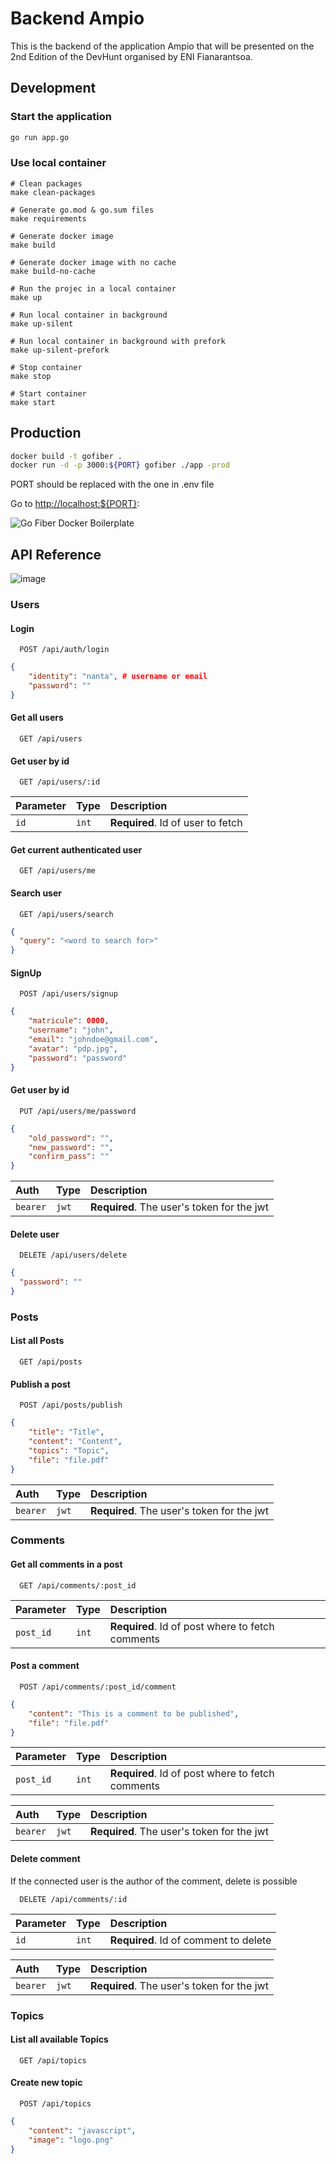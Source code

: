 # Backend Ampio

This is the backend of the application Ampio that will be presented on the 2nd Edition of the DevHunt organised by ENI Fianarantsoa.

## Development

### Start the application

```bash
go run app.go
```

### Use local container

```
# Clean packages
make clean-packages

# Generate go.mod & go.sum files
make requirements

# Generate docker image
make build

# Generate docker image with no cache
make build-no-cache

# Run the projec in a local container
make up

# Run local container in background
make up-silent

# Run local container in background with prefork
make up-silent-prefork

# Stop container
make stop

# Start container
make start
```

## Production

```bash
docker build -t gofiber .
docker run -d -p 3000:${PORT} gofiber ./app -prod
```

PORT should be replaced with the one in .env file

Go to <http://localhost:${PORT}>:

![Go Fiber Docker Boilerplate](./go_fiber_boilerplate.gif)

## API Reference

![image](routes.png)

### Users

#### Login

```http
  POST /api/auth/login
```

```json
{
    "identity": "nanta", # username or email
    "password": ""
}
```

#### Get all users

```http
  GET /api/users
```

#### Get user by id

```http
  GET /api/users/:id
```

| Parameter | Type     | Description                       |
| :-------- | :------- | :-------------------------------- |
| `id`      | `int` | **Required**. Id of user to fetch |

#### Get current authenticated user

```http
  GET /api/users/me
```

#### Search user

```http
  GET /api/users/search
```

```json
{
  "query": "<word to search for>"
}
```

#### SignUp

```http
  POST /api/users/signup
```

```json
{
    "matricule": 0000,
    "username": "john",
    "email": "johndoe@gmail.com",
    "avatar": "pdp.jpg",
    "password": "password"
}
```

#### Get user by id

```http
  PUT /api/users/me/password
```

```json
{
    "old_password": "",
    "new_password": "",
    "confirm_pass": ""
}
```

| Auth | Type     | Description                       |
| :-------- | :------- | :-------------------------------- |
| `bearer`      | `jwt` | **Required**. The user's token for the jwt |

#### Delete user

```http
  DELETE /api/users/delete
```

```json
{
  "password": ""
}
```

### Posts

#### List all Posts

```http
  GET /api/posts
```

#### Publish a post

```http
  POST /api/posts/publish
```

```json
{
    "title": "Title",
    "content": "Content",
    "topics": "Topic",
    "file": "file.pdf"
}
```

| Auth | Type     | Description                       |
| :-------- | :------- | :-------------------------------- |
| `bearer`      | `jwt` | **Required**. The user's token for the jwt |

### Comments

#### Get all comments in a post

```http
  GET /api/comments/:post_id
```

| Parameter | Type     | Description                       |
| :-------- | :------- | :-------------------------------- |
| `post_id`      | `int` | **Required**. Id of post where to fetch comments |

#### Post a comment

```http
  POST /api/comments/:post_id/comment
```

```json
{
    "content": "This is a comment to be published",
    "file": "file.pdf"
}
```

| Parameter | Type     | Description                       |
| :-------- | :------- | :-------------------------------- |
| `post_id`      | `int` | **Required**. Id of post where to fetch comments |

| Auth | Type     | Description                       |
| :-------- | :------- | :-------------------------------- |
| `bearer`      | `jwt` | **Required**. The user's token for the jwt |

#### Delete comment

If the connected user is the author of the comment, delete is possible

```http
  DELETE /api/comments/:id
```

| Parameter | Type     | Description                       |
| :-------- | :------- | :-------------------------------- |
| `id`      | `int` | **Required**. Id of comment to delete |

| Auth | Type     | Description                       |
| :-------- | :------- | :-------------------------------- |
| `bearer`      | `jwt` | **Required**. The user's token for the jwt |

### Topics

#### List all available Topics

```http
  GET /api/topics
```

#### Create new topic

```http
  POST /api/topics
```

```json
{
    "content": "javascript",
    "image": "logo.png"
}
```
